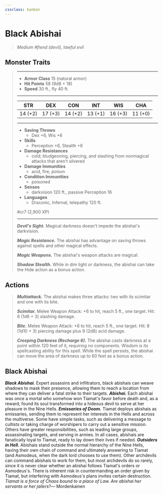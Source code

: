 ```yaml
---
cssclass: kanban
---
```


# Black Abishai
>*Medium #fiend (devil), lawful evil*
## Monster Traits
>___
>- **Armor Class** 15 (natural armor)
>- **Hit Points** 58 (9d8 + 18)
>- **Speed** 30 ft., fly 40 ft.
>___
>|STR|DEX|CON|INT|WIS|CHA|
>|:---:|:---:|:---:|:---:|:---:|:---:|
>|14 (+2)|17 (+3)|14 (+2)|13 (+1)|16 (+3)|11 (+0)|
>___
>- **Saving Throws**
>	 - Dex +6, Wis +6
>- **Skills**
>	 - Perception +6, Stealth +6
>- **Damage Resistances**
>	 - cold; bludgeoning, piercing, and slashing from nonmagical attacks that aren't silvered
>- **Damage Immunities**
>	 - acid, fire, poison
>- **Condition Immunities**
>	 - poisoned
>- **Senses**
>	 - darkvision 120 ft., passive Perception 16
>- **Languages**
>	 - Draconic, Infernal, telepathy 120 ft.
>
> #cr7 (2,900 XP)
>___
>***Devil's Sight.*** Magical darkness doesn't impede the abishai's darkvision.  
>
>***Magic Resistance.*** The abishai has advantage on saving throws against spells and other magical effects.  
>
>***Magic Weapons.*** The abishai's weapon attacks are magical.  
>
>***Shadow Stealth.*** While in dim light or darkness, the abishai can take the Hide action as a bonus action.  
>
## Actions
>***Multiattack.*** The abishai makes three attacks: two with its scimitar and one with its bite.  
>
>***Scimitar.*** Melee Weapon Attack: +6 to hit, reach 5 ft., one target. Hit: 6 (1d6 + 3) slashing damage.  
>
>***Bite.*** Melee Weapon Attack: +6 to hit, reach 5 ft., one target. Hit: 8 (1d10 + 3) piercing damage plus 9 (2d8) acid damage.  
>
>***Creeping Darkness (Recharge 6).*** The abishai casts darkness at a point within 120 feet of it, requiring no components. Wisdom is its spellcasting ability for this spell. While the spell persists, the abishai can move the area of darkness up to 60 feet as a bonus action.
## Black Abishai
***Black Abishai.*** Expert assassins and infiltrators, black abishais can weave shadows to mask their presence, allowing them to reach a location from where they can deliver a fatal strike to their targets.
***Abishai.*** Each abishai was once a mortal who somehow won Tiamat's favor before death and, as a reward, found its soul transformed into a hideous devil to serve at her pleasure in the Nine Hells.
***Emissaries of Doom.*** Tiamat deploys abishais as emissaries, sending them to represent her interests in the Hells and across the multiverse. Some have simple tasks, such as delivering a message to cultists or taking charge of worshipers to carry out a sensitive mission. Others have greater responsibilities, such as leading large groups, assassinating targets, and serving in armies. In all cases, abishais are fanatically loyal to Tiamat, ready to lay down their lives if needed.
***Outsiders in Hell.*** Abishais stand outside the normal hierarchy of the Nine Hells, having their own chain of command and ultimately answering to Tiamat (and Asmodeus, when the dark lord chooses to use them). Other archdevils can command abishais to work for them, but most archdevils do so rarely, since it is never clear whether an abishai follows Tiamat's orders or Asmodeus's.
There is inherent risk in countermanding an order given by Tiamat, but interfering with Asmodeus's plans invites certain destruction.
*Tiamat is a force of Chaos bound to a place of Law. Are abishai her servants or her jailers?*— Mordenkainen